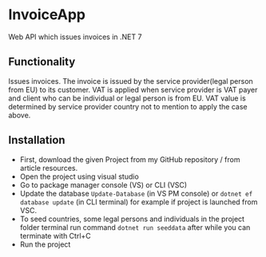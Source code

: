 # InvoiceApp
Web API which issues invoices in .NET 7
## Functionality
Issues invoices. The invoice is issued by the service provider(legal person from EU) to its customer. VAT is applied when service provider is VAT payer and client who can be individual or legal person is from EU. 
VAT value is determined by service provider country not to mention to apply the case above.
## Installation
* First, download the given Project from my GitHub repository / from article resources.
* Open the project using visual studio
* Go to package manager console (VS) or CLI (VSC)
* Update the database ```Update-Database``` (in VS PM console) or ```dotnet ef database update``` (in CLI terminal) for example if project is launched from VSC.
* To seed countries, some legal persons and individuals in the project folder terminal run command ```dotnet run seeddata``` after while you can terminate with Ctrl+C
* Run the project
